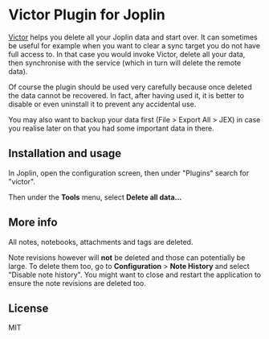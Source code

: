 # Victor Plugin for Joplin

[Victor](https://www.youtube.com/watch?v=QE6eiPD2z-Y) helps you delete all your Joplin data and start over. It can sometimes be useful for example when you want to clear a sync target you do not have full access to. In that case you would invoke Victor, delete all your data, then synchronise with the service (which in turn will delete the remote data).

Of course the plugin should be used very carefully because once deleted the data cannot be recovered. In fact, after having used it, it is better to disable or even uninstall it to prevent any accidental use.

You may also want to backup your data first (File > Export All > JEX) in case you realise later on that you had some important data in there.

## Installation and usage

In Joplin, open the configuration screen, then under "Plugins" search for "victor".

Then under the **Tools** menu, select **Delete all data...**

## More info

All notes, notebooks, attachments and tags are deleted.

Note revisions however will **not** be deleted and those can potentially be large. To delete them too, go to **Configuration** > **Note History** and select "Disable note history". You might want to close and restart the application to ensure the note revisions are deleted too.

## License

MIT
